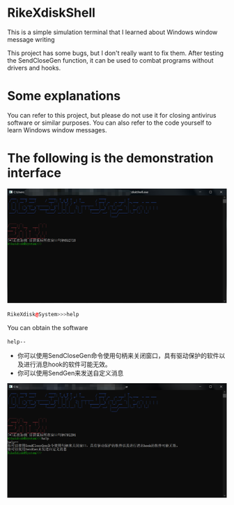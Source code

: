 # RikeXdiskShell
This is a simple simulation terminal that I learned about Windows window message writing

This project has some bugs, but I don't really want to fix them. After testing the SendCloseGen function, it can be used to combat programs without drivers and hooks.

# Some explanations
You can refer to this project, but please do not use it for closing antivirus software or similar purposes. You can also refer to the code yourself to learn Windows window messages.

# The following is the demonstration interface
![image](https://github.com/WhiteFoxLinux/RikeXdiskShell/blob/main/Resources%20you%20don't%20need./1.png)
```cpp
RikeXdisk@System>>>help
```

You can obtain the software

`help--`
* 你可以使用SendCloseGen命令使用句柄来关闭窗口，具有驱动保护的软件以及进行消息hook的软件可能无效。
* 你可以使用SendGen来发送自定义消息

![image](https://github.com/WhiteFoxLinux/RikeXdiskShell/blob/main/Resources%20you%20don't%20need./2.png)

